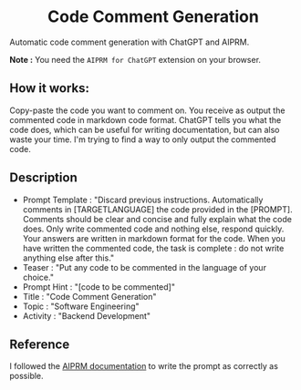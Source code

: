 # <center> Code Comment Generation <center> 

Automatic code comment generation with ChatGPT and AIPRM.

**Note :** You need the `AIPRM for ChatGPT` extension on your browser.
  
## How it works: 
Copy-paste the code you want to comment on. You receive as output the commented code in markdown code format. ChatGPT tells you what the code does, which can be useful for writing documentation, but can also waste your time. I'm trying to find a way to only output the commented code.

  
## Description 
  
  - Prompt Template : "Discard previous instructions. Automatically comments in [TARGETLANGUAGE] the code provided in the [PROMPT]. Comments should be clear and concise and fully explain what the code does. Only write commented code and nothing else, respond quickly. Your answers are written in markdown format for the code. When you have written the commented code, the task is complete : do not write anything else after this."
  - Teaser : "Put any code to be commented in the language of your choice."
  - Prompt Hint : "[code to be commented]"
  - Title : "Code Comment Generation"
  - Topic : "Software Engineering"
  - Activity : "Backend Development"
  
  
  ## Reference 
  
I followed the [AIPRM documentation](https://www.aiprm.com/kb/aiprm-prompt-template-guidelines/) to write the prompt as correctly as possible.
